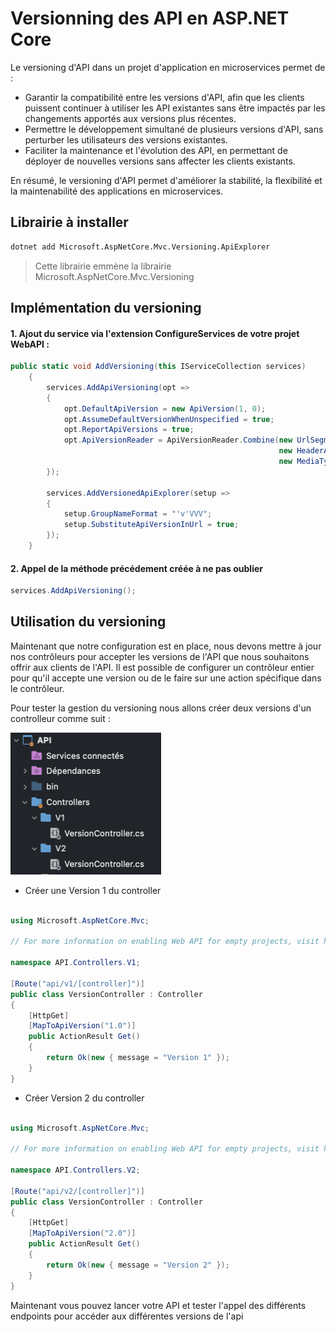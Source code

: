 # Versionning des API en ASP.NET Core

Le versioning d'API dans un projet d'application en microservices permet de :

- Garantir la compatibilité entre les versions d'API, afin que les clients puissent continuer à utiliser les API existantes sans être impactés par les changements apportés aux versions plus récentes.
- Permettre le développement simultané de plusieurs versions d'API, sans perturber les utilisateurs des versions existantes.
- Faciliter la maintenance et l'évolution des API, en permettant de déployer de nouvelles versions sans affecter les clients existants.

En résumé, le versioning d'API permet d'améliorer la stabilité, la flexibilité et la maintenabilité des applications en microservices.

## Librairie à installer

```bash
dotnet add Microsoft.AspNetCore.Mvc.Versioning.ApiExplorer
```

> Cette librairie emmène la librairie Microsoft.AspNetCore.Mvc.Versioning

## Implémentation du versioning

#### 1. Ajout du service via l'extension ConfigureServices de votre projet WebAPI :

```c#
public static void AddVersioning(this IServiceCollection services)
    {
        services.AddApiVersioning(opt =>
        {
            opt.DefaultApiVersion = new ApiVersion(1, 0);
            opt.AssumeDefaultVersionWhenUnspecified = true;
            opt.ReportApiVersions = true;
            opt.ApiVersionReader = ApiVersionReader.Combine(new UrlSegmentApiVersionReader(),
                                                            new HeaderApiVersionReader("x-api-version"),
                                                            new MediaTypeApiVersionReader("x-api-version"));
        });

        services.AddVersionedApiExplorer(setup =>
        {
            setup.GroupNameFormat = "'v'VVV";
            setup.SubstituteApiVersionInUrl = true;
        });
    }
```

#### 2. Appel de la méthode précédement créée à ne pas oublier

```c#
services.AddApiVersioning();
```

## Utilisation du versioning

Maintenant que notre configuration est en place, nous devons mettre à jour nos contrôleurs pour accepter les versions de l'API que nous souhaitons offrir aux clients de l'API. Il est possible de configurer un contrôleur entier pour qu'il accepte une version ou de le faire sur une action spécifique dans le contrôleur.

Pour tester la gestion du versioning nous allons créer deux versions d'un controlleur comme suit :

![Exemple](controller.png)

- Créer une Version 1 du controller

```c#

using Microsoft.AspNetCore.Mvc;

// For more information on enabling Web API for empty projects, visit https://go.microsoft.com/fwlink/?LinkID=397860

namespace API.Controllers.V1;

[Route("api/v1/[controller]")]
public class VersionController : Controller
{
    [HttpGet]
    [MapToApiVersion("1.0")]
    public ActionResult Get()
    {
        return Ok(new { message = "Version 1" });
    }
}
```

- Créer Version 2 du controller

```c#

using Microsoft.AspNetCore.Mvc;

// For more information on enabling Web API for empty projects, visit https://go.microsoft.com/fwlink/?LinkID=397860

namespace API.Controllers.V2;

[Route("api/v2/[controller]")]
public class VersionController : Controller
{
    [HttpGet]
    [MapToApiVersion("2.0")]
    public ActionResult Get()
    {
        return Ok(new { message = "Version 2" });
    }
}
```

Maintenant vous pouvez lancer votre API et tester l'appel des différents endpoints pour accéder aux différentes versions de l'api
